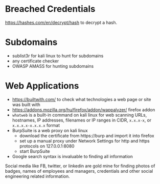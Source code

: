# Breached Credentials
https://hashes.com/en/decrypt/hash to decrypt a hash.

# Subdomains
- sublist3r for kali linux to hunt for subdomains
- any certificate checker
- OWASP AMASS for hunting subdomains

# Web Applications
- https://builtwith.com/ to check what technologies a web page or site was built with
- https://addons.mozilla.org/hu/firefox/addon/wappalyzer/ firefox addon 
- `whatweb` is a built-in command on kali linux for web scanning URLs, hostnames, IP addresses, filenames or IP ranges in CIDR, `x.x.x-x`, or `x.x.x.x-x.x.x.x` format
- BurpSuite is a web proxy on kali linux
	- download the certificate from https://burp and import it into firefox
	- set up a manual proxy under Network Settings for http and https protocols on 127.0.0.1:8080
	- start BurpSuite
- Google search syntax is invaluable to finding all information

Social media like FB, twitter, or linkedin are gold mine for finding photos of badges, names of employees and managers, credentials and other social engineering related information.
